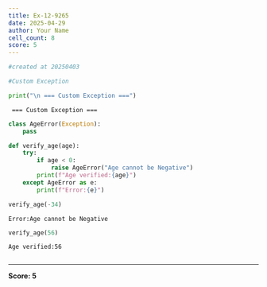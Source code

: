 ```yaml
---
title: Ex-12-9265
date: 2025-04-29
author: Your Name
cell_count: 8
score: 5
---
```


```python
#created at 20250403
```


```python
#Custom Exception
```


```python
print("\n === Custom Exception ===")
```

    
     === Custom Exception ===



```python
class AgeError(Exception):
    pass
```


```python
def verify_age(age):
    try:
        if age < 0:
            raise AgeError("Age cannot be Negative")
        print(f"Age verified:{age}")
    except AgeError as e:
        print(f"Error:{e}")
```


```python
verify_age(-34)
```

    Error:Age cannot be Negative



```python
verify_age(56)
```

    Age verified:56



```python

```


---
**Score: 5**